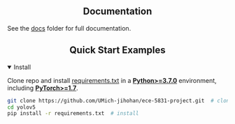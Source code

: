 ## <div align="center">Documentation</div>

See the [docs](https://https://github.com/UMich-jihohan/ece-5831-project/docs) folder for full documentation.

## <div align="center">Quick Start Examples</div>

<details open>
<summary>Install</summary>

Clone repo and install [requirements.txt](https://github.com/ultralytics/yolov5/blob/master/requirements.txt) in a
[**Python>=3.7.0**](https://www.python.org/) environment, including
[**PyTorch>=1.7**](https://pytorch.org/get-started/locally/).

```bash
git clone https://github.com/UMich-jihohan/ece-5831-project.git  # clone
cd yolov5
pip install -r requirements.txt  # install
```

</details>
